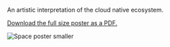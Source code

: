 An artistic interpretation of the cloud native ecosystem.

[Download the full size poster as a PDF.](https://baremet.al/2H9xQ31)

![Space poster smaller](https://github.com/packethost/cloud-native-poster/blob/master/Packet_SpacePoster_smaller.jpg)
